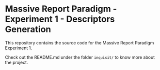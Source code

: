 # Massive Report Paradigm - Experiment 1 - Descriptors Generation

This repository contains the source code for the Massive Report Paradigm Experiment 1.

Check out the README.md under the folder ```inquisit/``` to know more about the project.

